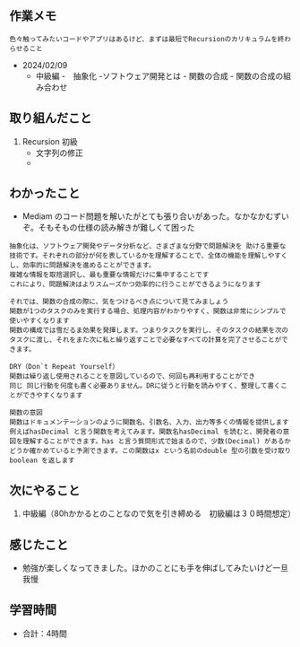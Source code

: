 ## 作業メモ
    色々触ってみたいコードやアプリはあるけど、まずは最短でRecursionのカリキュラムを終わらせること

- 2024/02/09
    - 中級編
        -　抽象化
            -ソフトウェア開発とは
            - 関数の合成
            - 関数の合成の組み合わせ


## 取り組んだこと
1. Recursion 初級
    - 文字列の修正
    - 

## わかったこと
- Mediam のコード問題を解いたがとても張り合いがあった。なかなかむずいぞ。そもそもの仕様の読み解きが難しくて困った

```
抽象化は、ソフトウェア開発やデータ分析など、さまざまな分野で問題解決を 助ける重要な技術です。それぞれの部分が何を表しているかを理解することで、全体の機能を理解しやすくし、効率的に問題解決を進めることができます。
複雑な情報を取捨選択し、最も重要な情報だけに集中することです
これにより、問題解決はよりスムーズかつ効率的に行うことができるようになります
```

```
それでは、関数の合成の際に、気をつけるべき点について見てみましょう
関数が1つのタスクのみを実行する場合、処理内容がわかりやすく、関数は非常にシンプルで使いやすくなります
関数の構成では雪だるま効果を発揮します。つまりタスクを実行し、そのタスクの結果を次のタスクに渡し、それをまた次に私と繰り返すことで必要なすべての計算を完了させることができます。

DRY（Don`t Repeat Yourself）
関数は繰り返し使用されることを意図しているので、何回も再利用することができ
同じ 同じ行動を何度も書く必要ありません。DRに従うと行動を読みやすく、整理して書くことができやすくなります

関数の意図
関数はドキュメンテーションのように関数名、引数名、入力、出力等多くの情報を提供します
例えばhasDecimal と言う関数を考えてみます。関数名hasDecimal を読むと、開発者の意図を理解することができます。has と言う質問形式で始まるので、少数(Decimal) があるかどうか確かめていると予測できます。この関数はx という名前のdouble 型の引数を受け取りboolean を返します
```

## 次にやること
1. 中級編（80hかかるとのことなので気を引き締める　初級編は３０時間想定）

## 感じたこと
- 勉強が楽しくなってきました。ほかのことにも手を伸ばしてみたいけど一旦我慢

## 学習時間
- 合計：4時間
